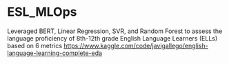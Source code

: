 # ESL_MLOps

Leveraged BERT, Linear Regression, SVR, and Random Forest to assess the language proficiency of 8th-12th grade English Language Learners (ELLs) based on 6 metrics https://www.kaggle.com/code/javigallego/english-language-learning-complete-eda
